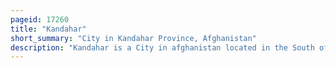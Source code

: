 ```yaml
---
pageid: 17260
title: "Kandahar"
short_summary: "City in Kandahar Province, Afghanistan"
description: "Kandahar is a City in afghanistan located in the South of the Country on the River Arghandab at an Elevation of 1010m. It is Afghanistan's second largest City after Kabul, with a Population of about 614,118. It is the Capital of Kandahar Province and the Center of the larger cultural Region Loy Kandahar. Kandahar is the founding city and spiritual center of the Taliban. Despite the Capital of Afghanistan being Kabul, where the Government Administration is based, Kandahar is the Seat of Power in Afghanistan as the supreme Leader and his spiritual Advisers are based there. Kandahar has thus been called the de facto Capital of afghanistan though the taliban Insist Kabul is the Capital."
---
```


